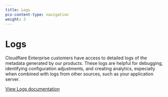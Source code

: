 ```yaml
---
title: Logs
pcx-content-type: navigation
weight: 3
---
```


# Logs

Cloudflare Enterprise customers have access to detailed logs of the metadata generated by our products. These logs are helpful for debugging, identifying configuration adjustments, and creating analytics, especially when combined with logs from other sources, such as your application server.

[View Logs documentation](/logs/get-started/enable-destinations/)
